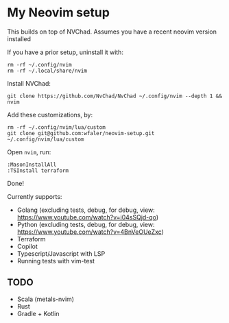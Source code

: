# My Neovim setup
This builds on top of NVChad. Assumes you have a recent neovim version installed

If you have a prior setup, uninstall it with:
```
rm -rf ~/.config/nvim
rm -rf ~/.local/share/nvim
```

Install NVChad:
```
git clone https://github.com/NvChad/NvChad ~/.config/nvim --depth 1 && nvim
```

Add these customizations, by:
```
rm -rf ~/.config/nvim/lua/custom
git clone git@github.com:wfaler/neovim-setup.git ~/.config/nvim/lua/custom
```

Open `nvim`, run:
```
:MasonInstallAll
:TSInstall terraform
```

Done!

Currently supports:

* Golang (excluding tests, debug, for debug, view: https://www.youtube.com/watch?v=i04sSQjd-qo)
* Python (excluding tests, debug, for debug, view: https://www.youtube.com/watch?v=4BnVeOUeZxc)
* Terraform
* Copilot
* Typescript/Javascript with LSP
* Running tests with vim-test

## TODO
* Scala (metals-nvim)
* Rust
* Gradle + Kotlin
